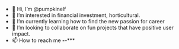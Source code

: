 - 👋 Hi, I’m @pumpkinelf
- 👀 I’m interested in financial investment, horticultural. 
- 🌱 I’m currently learning how to find the new passion for career
- 💞️ I’m looking to collaborate on fun projects that have positive user impact.
- 📫 How to reach me ***-****-****

<!---
pumpkinelf/pumpkinelf is a ✨ special ✨ repository because its `README.md` (this file) appears on your GitHub profile.
You can click the Preview link to take a look at your changes.
--->
